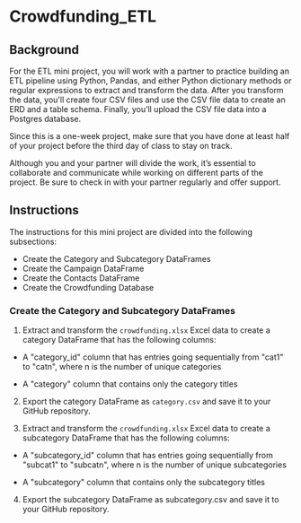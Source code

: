 # Crowdfunding_ETL

## Background
For the ETL mini project, you will work with a partner to practice building an ETL pipeline using Python, Pandas, and either Python dictionary methods or regular expressions to extract and transform the data. After you transform the data, you'll create four CSV files and use the CSV file data to create an ERD and a table schema. Finally, you’ll upload the CSV file data into a Postgres database.

Since this is a one-week project, make sure that you have done at least half of your project before the third day of class to stay on track.

Although you and your partner will divide the work, it’s essential to collaborate and communicate while working on different parts of the project. Be sure to check in with your partner regularly and offer support.

## Instructions
The instructions for this mini project are divided into the following subsections:

* Create the Category and Subcategory DataFrames
* Create the Campaign DataFrame
* Create the Contacts DataFrame
* Create the Crowdfunding Database
### Create the Category and Subcategory DataFrames
1. Extract and transform the ```crowdfunding.xlsx``` Excel data to create a category DataFrame that has the following columns:

  * A "category_id" column that has entries going sequentially from "cat1" to "catn", where n is the number of unique categories

  * A "category" column that contains only the category titles

2. Export the category DataFrame as ```category.csv``` and save it to your GitHub repository.

3. Extract and transform the ```crowdfunding.xlsx``` Excel data to create a subcategory DataFrame that has the following columns:

  * A "subcategory_id" column that has entries going sequentially from "subcat1" to "subcatn", where n is the number of unique subcategories

  * A "subcategory" column that contains only the subcategory titles

4. Export the subcategory DataFrame as subcategory.csv and save it to your GitHub repository.
